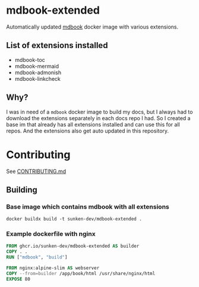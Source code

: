 # mdbook-extended

Automatically updated [mdbook](https://github.com/rust-lang/mdBook) docker image with various extensions.

## List of extensions installed

- mdbook-toc
- mdbook-mermaid
- mdbook-admonish
- mdbook-linkcheck

## Why?

I was in need of a `mdbook` docker image to build my docs, but I always had to download the extensions separately in each docs repo I had.
So I created a base im that already has all extensions installed and can use this for all repos.
And the extensions also get auto updated in this repository.

# Contributing

See [CONTRIBUTING.md](CONTRIBUTING.md)


## Building

### Base image which contains mdbook with all extensions
```shell
docker buildx build -t sunken-dev/mdbook-extended .
```

### Example dockerfile with nginx

```Dockerfile
FROM ghcr.io/sunken-dev/mdbook-extended AS builder
COPY . .
RUN ["mdbook", "build"]

FROM nginx:alpine-slim AS webserver
COPY --from=builder /app/book/html /usr/share/nginx/html
EXPOSE 80
```
